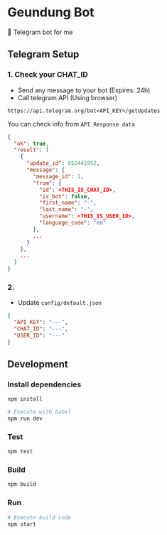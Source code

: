 # Geundung Bot
🤖 Telegram bot for me

## Telegram Setup

### 1. Check your CHAT_ID

- Send any message to your bot (Expires: 24h)
- Call telegram API (Using browser)

```
https://api.telegram.org/bot<API_KEY>/getUpdates
```

You can check info from `API Response data`

```json
{
  "ok": true,
  "result": [
    {
      "update_id": 852445952,
      "message": {
        "message_id": 1,
        "from": {
          "id": <THIS_IS_CHAT_ID>,
          "is_bot": false,
          "first_name": "-",
          "last_name": "-",
          "username": <THIS_IS_USER_ID>,
          "language_code": "en"
        },
        ...
      }
    },
    ...
  ]
}
```

### 2.

- Update `config/default.json`

```json
{
  "API_KEY": "---",
  "CHAT_ID": "---",
  "USER_ID": "---"
}
```

## Development

### Install dependencies
```bash
npm install

# Execute with babel
npm run dev
```

### Test
```bash
npm test
```

### Build
```bash
npm build
```

### Run
```bash
# Execute build code
npm start
```
